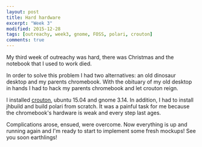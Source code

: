 ```yaml
---
layout: post
title: Hard hardware
excerpt: "Week 3"
modified: 2015-12-28
tags: [outreachy, week3, gnome, FOSS, polari, crouton]
comments: true
---
```


<p> My third week of outreachy was hard, there was Christmas and the notebook that I used to work died.</p> 
<p>In order to solve this problem I had two alternatives: an old dinosaur desktop and my parents chromebook. 
With the obituary of my old desktop in hands I had to hack my parents chromebook and let crouton reign.</p>
<p> I installed <a href="https://github.com/dnschneid/crouton">crouton<a>, ubuntu 15.04 and gnome 3.14. In addition, I had to install jhbuild and build polari from scratch. 
It was a painful task for me because the chromebook's hardware is weak and every step last ages.</p>
<p>Complications arose, ensued, were overcome. Now everything is up and running again and I'm ready to start to implement some fresh mockups! See you soon earthlings!</p>
